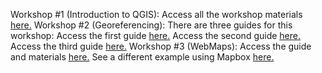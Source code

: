 Workshop #1 (Introduction to QGIS):
Access all the workshop materials [here.](https://www.dropbox.com/sh/67p71uiyy3gpois/AADhsEW1z1P6NZ82TiobZdECa?dl=0)
Workshop #2 (Georeferencing):
There are three guides for this workshop:
Access the first guide [here.](https://github.com/CenterForSpatialResearch/MappingForTheUrbanHumanities/blob/master/Tutorials/04_MakingData01.md)
Access the second guide [here.](https://github.com/CenterForSpatialResearch/MappingForTheUrbanHumanities/blob/master/Tutorials/05_MakingData02.md)
Access the third guide [here.](https://github.com/CenterForSpatialResearch/MappingForTheUrbanHumanities/blob/master/Tutorials/06_MakingData03.md)
Workshop #3 (WebMaps):
Access the guide and materials [here.](https://github.com/CenterForSpatialResearch/MappingForTheUrbanHumanities/blob/master/Tutorials/06_MakingData03.md) 
See a different example using Mapbox [here.](https://www.dropbox.com/s/3zqh2gsrs2f0fbb/SulochanaMap.html?dl=0)

